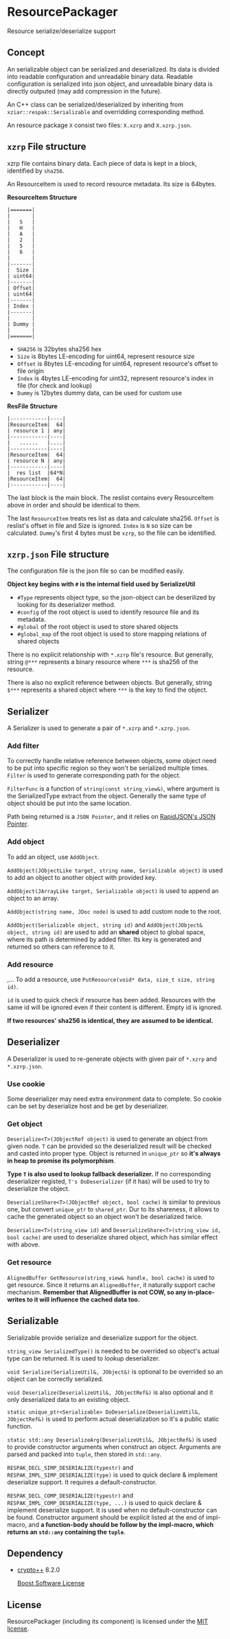 # ResourcePackager

Resource serialize/deserialize support

## Concept

An serializable object can be serialized and deserialized. Its data is divided into readable configuration and unreadable binary data. Readable configuration is serialized into json object, and unreadable binary data is directly outputed (may add compression in the future).

An C++ class can be serialized/deserialized by inheriting from `xziar::respak::Serializable` and overridding corresponding method. 

An resource package `X` consist two files: `X.xzrp` and `X.xzrp.json`.

## `xzrp` File structure

xzrp file contains binary data. Each piece of data is kept in a block, identified by `sha256`.

An ResourceItem is used to record resource metadata. Its size is 64bytes. 

**ResourceItem Structure**
```
|=======|
|       |
|   S   |
|   H   |
|   A   |
|   2   |
|   5   |
|   6   |
|       |
|-------|
|  Size |
| uint64|
|-------|
| Offset|
| uint64|
|-------|
| Index |
|-------|
|       |
| Dummy |
|       |
|=======|
```
* `SHA256` is 32bytes sha256 hex
* `Size` is 8bytes LE-encoding for uint64, represent resource size
* `Offset` is 8bytes LE-encoding for uint64, represent resource's offset to file origin
* `Index` is 4bytes LE-encoding for uint32, represent resource's index in file (for check and lookup)
* `Dummy` is 12bytes dummy data, can be used for custom use 

**ResFile Structure**
```  
|------------|----| 
|ResourceItem|  64|  
| resource 1 | any|  
|------------|----|  
|   ......   |....|
|------------|----|
|ResourceItem|  64|  
| resource N | any|  
|------------|----|
|  res list  |64*N|  
|ResourceItem|  64|  
|------------|----|
```

The last block is the main block. The reslist contains every ResourceItem above in order and should be identical to them. 

The last `ResourceItem` treats res list as data and calculate sha256. `Offset` is reslist's offset in file and Size is ignored. `Index` is `N` so size can be calculated. `Dummy`'s first 4 bytes must be `xzrp`, so the file can be identified.

## `xzrp.json` File structure

The configuration file is the json file so can be modified easily.

**Object key begins with `#` is the internal field used by SerializeUtil**
* `#Type` represents object type, so the json-object can be deserilized by looking for its deserializer method.
* `#config` of the root object is used to identify resource file and its metadata.
* `#global` of the root object is used to store shared objects
* `#global_map` of the root object is used to store mapping relations of shared objects

There is no explicit relationship with `*.xzrp` file's resource. But generally, string `@***` represents a binary resource where `***` is sha256 of the resource.

There is also no explicit reference between objects. But generally, string `$***` represents a shared object where `***` is the key to find the object.

## Serializer

A Serializer is used to generate a pair of `*.xzrp` and `*.xzrp.json`. 

### Add filter

To correctly handle relative reference between objects, some object need to be put into specific region so they won't be serialized multiple times. `Filter` is used to generate corresponding path for the object.

`FilterFunc` is a function of `string(const string_view&)`, where argument is the SerializedType extract from the object. Generally the same type of object should be put into the same location.

Path being returned is a `JSON Pointer`, and it relies on [RapidJSON's JSON Pointer](http://rapidjson.org/zh-cn/md_doc_pointer_8zh-cn.html).

### Add object

To add an object, use `AddObject`.

`AddObject(JObjectLike target, string name, Serializable object)` is used to add an object to another object with provided key.

`AddObject(JArrayLike target, Serializable object)` is used to append an object to an array.

`AddObject(string name, JDoc node)` is used to add custom node to the root.

`AddObject(Serializable object, string id)` and `AddObject(JObject& object, string id)` are used to add an **shared** object to global space, where its path is determined by added filter. Its key is generated and returned so others can reference to it.

### Add resource
,...
To add a resource, use `PutResource(void* data, size_t size, string id)`.

`id` is used to quick check if resource has been added. Resources with the same id will be ignored even if their content is different. Empty id is ignored.

**If two resources' sha256 is identical, they are assumed to be identical.**

## Deserializer

A Deserializer is used to re-generate objects with given pair of `*.xzrp` and `*.xzrp.json`. 

### Use cookie

Some deserializer may need extra environment data to complete. So cookie can be set by deserialize host and be get by deserializer.

### Get object

`Deserialize<T>(JObjectRef object)` is used to generate an object from given node. `T` can be provided so the deserialized result will be checked and casted into proper type. Object is returned in `unique_ptr` so **it's always in heap to promise its polymorphism**.

**Type `T` is also used to lookup fallback deserializer.** If no corresponding deserializer registed, `T's DoDeserializer` (if it has) will be used to try to deserialize the object.

`DeserializeShare<T>(JObjectRef object, bool cache)` is similar to previous one, but convert `unique_ptr` to `shared_ptr`. Dur to its shareness, it allows to cache the generated object so an object won't be deserialized twice.

`Deserialize<T>(string_view id)` and `DeserializeShare<T>(string_view id, bool cache)` are used to deserialize shared object, which has similar effect with above.

### Get resource

`AlignedBuffer GetResource(string_view& handle, bool cache)` is used to get resource. Since it returns an `AlignedBuffer`, it naturally support cache mechanism. **Remember that AlignedBuffer is not COW, so any in-place-writes to it will influence the cached data too.**

## Serializable

Serializable provide serialize and deserialize support for the object.

`string_view SerializedType()` is needed to be overrided so object's actual type can be returned. It is used to lookup deserializer.

`void Serialize(SerializeUtil&, JObject&)` is optional to be overrided so an object can be correctly serialized.

`void Deserialize(DeserializeUtil&, JObjectRef&)` is also optional and it only deserialized data to an existing object.

`static unique_ptr<Serializable> DoDeserialize(DeserializeUtil&, JObjectRef&)` is used to perform actual deserialization so it's a public static function.

`static std::any DeserializeArg(DeserializeUtil&, JObjectRef&)` is used to provide constructor arguments when construct an object. Arguments are parsed and packed into `tuple`, then stored in `std::any`.

`RESPAK_DECL_SIMP_DESERIALIZE(typestr)` and `RESPAK_IMPL_SIMP_DESERIALIZE(type)` is used to quick declare & implement deserialize support. It requires a default-constructor.

`RESPAK_DECL_COMP_DESERIALIZE(typestr)` and `RESPAK_IMPL_COMP_DESERIALIZE(type, ...)` is used to quick declare & implement deserialize support. It is used when no default-constructor can be found. Constructor argument should be explicit listed at the end of impl-macro, and **a function-body should be follow by the impl-macro, which returns an `std::any` containing the `tuple`**.

## Dependency

* [crypto++](https://www.cryptopp.com) 8.2.0

  [Boost Software License](./3rdParty/cryptopp/license.txt)

## License

ResourcePackager (including its component) is licensed under the [MIT license](../../License.txt).
